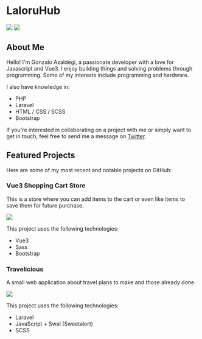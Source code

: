 # LaloruHub

[![](https://img.shields.io/github/followers/laloruhub.svg?style=flat-square)](https://github.com/LaloruHub)
[![](https://img.shields.io/github/last-commit/laloruhub/travelicious.svg?style=flat-square)](https://github.com/laloruhub/travelicious)

## About Me

Hello! I'm Gonzalo Azaldegi, a passionate developer with a love for Javascript and Vue3. I enjoy building things and solving problems through programming. Some of my interests include programming and hardware.

I also have knowledge in:
- PHP
- Laravel
- HTML / CSS / SCSS
- Bootstrap

If you're interested in collaborating on a project with me or simply want to get in touch, feel free to send me a message on [Twitter](https://twitter.com/g_azaldegi).

## Featured Projects

Here are some of my most recent and notable projects on GitHub:

### Vue3 Shopping Cart Store
This is a store where you can add items to the cart or even like items to save them for future purchase.

[![](https://img.shields.io/github/last-commit/laloruhub/vue3-personal-shop.svg?style=flat-square)](https://github.com/laloruhub/vue3-personal-shop)

This project uses the following technologies:
- Vue3
- Sass
- Bootstrap

### Travelicious
A small web application about travel plans to make and those already done.

[![](https://img.shields.io.github/last-commit/laloruhub/travelicious.svg?style=flat-square)](https://github.com/laloruhub/travelicious)

This project uses the following technologies:
- Laravel
- JavaScript + Swal (Sweetalert)
- SCSS
